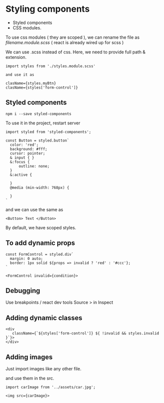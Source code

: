 # Styling components

- Styled components
- CSS modules.

To use css modules ( they are scoped ), we can rename the file as _filename.module.scss_ ( react is already wired up for scss )

We can use .scss instead of css. Here, we need to provide full path & extension.

```
import styles from './styles.module.scss'

and use it as

clasName={styles.myBtn}
clasName={styles['form-control']}
```

## Styled components

```
npm i --save styled-components
```

To use it in the project, restart server

```
import styled from 'styled-components';

const Button = styled.button`
  color: 'red';
  background: #fff;
  cursor: pointer;
  & input { }
  &:focus {
      outline: none;
  }
  &:active {

  }
  @media (min-width: 768px) {

  }
`
```

and we can use the same as

```
<Button> Text </Button>
```

By default, we have scoped styles.

## To add dynamic props

```
const FormControl = styled.div`
  margin: 0 auto;
  border: 1px solid ${props => invalid ? 'red' : '#ccc'};
`

<FormControl invalid={condition}>
```

## Debugging

Use breakpoints / react dev tools
Source > in Inspect

## Adding dynamic classes

```
<div
   className={`${styles['form-control']} ${ !invalid && styles.invalid }`}>
</div>
```

## Adding images

Just import images like any other file.

and use them in the src.

```
import carImage from '../assets/car.jpg';

<img src={carImage}>
```

